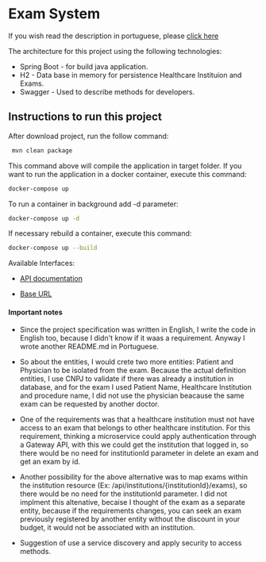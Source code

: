 # Exam System

If you wish read the description in portuguese, please [click here](README.pt-BR.md)

The architecture for this project using the following technologies:

* Spring Boot - for build java application.
* H2 - Data base in memory for persistence Healthcare Instituion and Exams.
* Swagger -  Used to describe methods for developers.

## Instructions to run this project


After download project, run the follow command:

```sh
 mvn clean package
```
This command above will compile the application in target folder. If you want to run the application in a docker container, execute this command:

```sh
docker-compose up
```

To run a container in background add -d parameter:

```sh
docker-compose up -d
```

If necessary rebuild a container, execute this command:

```sh
docker-compose up --build
```

Available Interfaces:

* [API documentation](http://localhost:8080/swagger-ui.html)

* [Base URL](http://localhost:8080/api/)


#### Important notes

* Since the project specification was written in English, I write the code in English too, because I didn't know if it waas a requirement. Anyway I wrote another README.md in Portuguese.

* So about the entities, I would crete two more entities: Patient and Physician to be isolated from the exam. Because the actual definition entities, I use CNPJ to validate if there was already a institution in database, and for the exam I used Patient Name, Healthcare Institution and procedure name, I did not use the physician beacause the same exam can be requested by another doctor.

* One of the requirements was that a healthcare institution must not have access to an exam that belongs to other healthcare institution. For this requirement, thinking a microservice could apply authentication through a Gateway API, with this we could get the institution that logged in, so there would be no need for institutionId parameter in delete an exam and get an exam by id.

* Another possibility for the above alternative was to map exams within the institution resource (Ex: /api/institutions/{institutionId}/exams), so there would be no need for the institutionId parameter. I did not implment this altenative, becaise I thought of the exam as a separate entity, because if the requirements changes, you can seek an exam previously registered by another entity without the discount in your budget, it would not be associated with an institution.

* Suggestion of use a service discovery and apply security to access methods.



